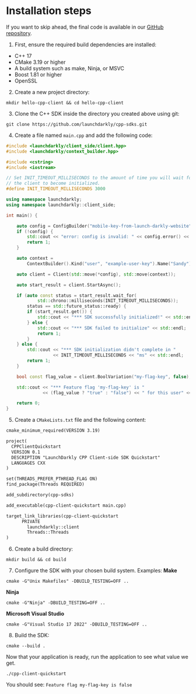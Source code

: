 # Installation steps
If you want to skip ahead, the final code is available in our [GitHub repository](https://github.com/launchdarkly/cpp-sdks/tree/main/examples/hello-cpp-client).

1. First, ensure the required build dependencies are installed:
- C++ 17
- CMake 3.19 or higher
- A build system such as make, Ninja, or MSVC
- Boost 1.81 or higher
- OpenSSL

2. Create a new project directory:
```shell
mkdir hello-cpp-client && cd hello-cpp-client
```

3. Clone the C++ SDK inside the directory you created above using git:
```shell
git clone https://github.com/launchdarkly/cpp-sdks.git
```

4. Create a file named `main.cpp` and add the following code:
```cpp
#include <launchdarkly/client_side/client.hpp>
#include <launchdarkly/context_builder.hpp>

#include <cstring>
#include <iostream>

// Set INIT_TIMEOUT_MILLISECONDS to the amount of time you will wait for
// the client to become initialized.
#define INIT_TIMEOUT_MILLISECONDS 3000

using namespace launchdarkly;
using namespace launchdarkly::client_side;

int main() {

    auto config = ConfigBuilder("mobile-key-from-launch-darkly-website").Build();
    if (!config) {
        std::cout << "error: config is invalid: " << config.error() << std::endl;
        return 1;
    }

    auto context =
        ContextBuilder().Kind("user", "example-user-key").Name("Sandy").Build();

    auto client = Client(std::move(*config), std::move(context));

    auto start_result = client.StartAsync();

    if (auto const status = start_result.wait_for(
            std::chrono::milliseconds(INIT_TIMEOUT_MILLISECONDS));
        status == std::future_status::ready) {
        if (start_result.get()) {
            std::cout << "*** SDK successfully initialized!" << std::endl;
        } else {
            std::cout << "*** SDK failed to initialize" << std::endl;
            return 1;
        }
    } else {
        std::cout << "*** SDK initialization didn't complete in "
                  << INIT_TIMEOUT_MILLISECONDS << "ms" << std::endl;
        return 1;
    }

    bool const flag_value = client.BoolVariation("my-flag-key", false);

    std::cout << "*** Feature flag 'my-flag-key' is "
              << (flag_value ? "true" : "false") << " for this user" << std::endl;

    return 0;
}
```

5. Create a `CMakeLists.txt` file and the following content:
```txt
cmake_minimum_required(VERSION 3.19)

project(
  CPPClientQuickstart
  VERSION 0.1
  DESCRIPTION "LaunchDarkly CPP Client-side SDK Quickstart"
  LANGUAGES CXX
)

set(THREADS_PREFER_PTHREAD_FLAG ON)
find_package(Threads REQUIRED)

add_subdirectory(cpp-sdks)

add_executable(cpp-client-quickstart main.cpp)

target_link_libraries(cpp-client-quickstart
      PRIVATE
        launchdarkly::client
        Threads::Threads
)
```

6. Create a build directory:
```shell
mkdir build && cd build
```

7. Configure the SDK with your chosen build system. Examples:
**Make**
```shell
cmake -G"Unix Makefiles" -DBUILD_TESTING=OFF ..
```
**Ninja**
```shell
cmake -G"Ninja" -DBUILD_TESTING=OFF ..
```
**Microsoft Visual Studio**
```shell
cmake -G"Visual Studio 17 2022" -DBUILD_TESTING=OFF ..
```

8. Build the SDK:
```shell
cmake --build .
```

Now that your application is ready, run the application to see what value we get.
```shell
./cpp-client-quickstart
```

You should see:
`Feature flag my-flag-key is false`